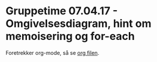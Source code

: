 # Gruppetime 07.04.17 - Omgivelsesdiagram, hint om memoisering og for-each
Foretrekker org-mode, så se [org filen](https://github.com/markydawn/INF2810v17/blob/master/uke11_070417/opplegg.org).
